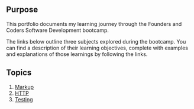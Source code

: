 ## Purpose

This portfolio documents my learning journey through the Founders and Coders Software Development bootcamp. 

The links below outline three subjects explored during the bootcamp. You can find a description of their learning objectives, complete with examples and explanations of those learnings by following the links.


## Topics

1. [Markup](/learnings/markup.md)
1. [HTTP](/learnings/http.md)
1. [Testing](/learnings/testing.md)
